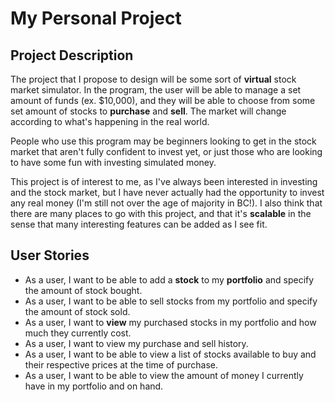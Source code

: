 # My Personal Project


## Project Description

The project that I propose to design will be some sort of 
**virtual** stock market simulator. In the program, the user
will be able to manage a set amount of funds (ex. $10,000), 
and they will be able to choose from some set amount of stocks 
to **purchase** and **sell**. The market will change according to what's
happening in the real world. 

People who use this program may be beginners looking to get in
the stock market that aren't fully confident to invest yet, 
or just those who are looking to have some fun with investing 
simulated money.

This project is of interest to me, as I've always been interested
in investing and the stock market, but I have never actually had
the opportunity to invest any real money (I'm still not over the age of
majority in BC!). I also think that there are many places to go 
with this project, and that it's **scalable** in the sense that many
interesting features can be added as I see fit.

## User Stories
- As a user, I want to be able to add a **stock** to my **portfolio** 
and specify the amount of stock bought.
- As a user, I want to be able to sell stocks from my portfolio
and specify the amount of stock sold.
- As a user, I want to **view** my purchased stocks in my portfolio 
and how much they currently cost.
- As a user, I want to view my purchase and sell history.
- As a user, I want to be able to view a list of stocks available to buy 
and their respective prices at the time of purchase.
- As a user, I want to be able to view the amount of money I currently
have in my portfolio and on hand.